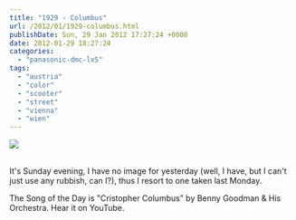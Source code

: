 ```yaml
---
title: "1929 - Columbus"
url: /2012/01/1929-columbus.html
publishDate: Sun, 29 Jan 2012 17:27:24 +0000
date: 2012-01-29 18:27:24
categories: 
  - "panasonic-dmc-lx5"
tags: 
  - "austria"
  - "color"
  - "scooter"
  - "street"
  - "vienna"
  - "wien"
---
```

<div class="container">
<div class="center"><a target="_blank" href="https://d25zfm9zpd7gm5.cloudfront.net/1200x1200/2012/20120123_094827_ps.jpg"><img src="https://d25zfm9zpd7gm5.cloudfront.net/0600x0600/2012/20120123_094827_ps.jpg" /></a></div>
</div>
<br />

It's Sunday evening, I have no image for yesterday (well, I have, but I can't just use any rubbish, can I?), thus I resort to one taken last Monday. 

 The Song of the Day is "Cristopher Columbus" by Benny Goodman & His Orchestra. Hear it on YouTube.
